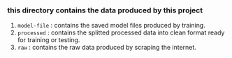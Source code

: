 ### this directory contains the data produced by this project

1. `model-file` : contains the saved model files produced by training.
2. `processed` : contains the splitted processed data into clean format ready for training or testing.
3. `raw`       : contains the raw data produced by scraping the internet.
